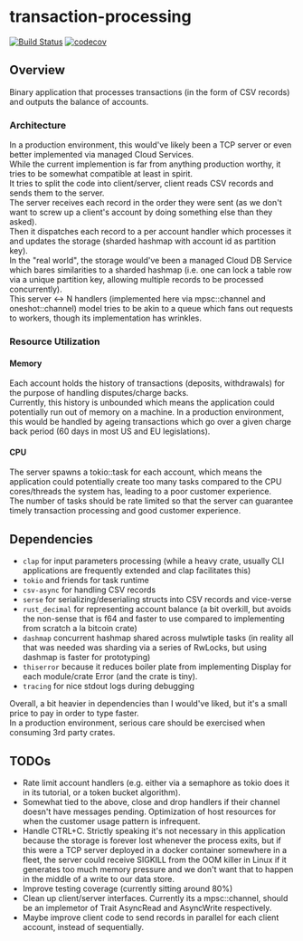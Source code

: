 # transaction-processing

[![Build Status](https://github.com/sabin-rapan/transaction-processing/actions/workflows/ci.yml/badge.svg?branch=main)](https://github.com/sabin-rapan/transaction-processing/actions/workflows/ci.yml)
[![codecov](https://codecov.io/gh/sabin-rapan/transaction-processing/branch/main/graph/badge.svg)](https://codecov.io/gh/sabin-rapan/transaction-processing)

## Overview

Binary application that processes transactions (in the form of CSV records) and
outputs the balance of accounts.   

### Architecture

In a production environment, this would've likely been a TCP server or even
better implemented via managed Cloud Services.   
While the current implemention is far from anything production worthy, it tries
to be somewhat compatible at least in spirit.   
It tries to split the code into client/server, client reads CSV records and
sends them to the server.   
The server receives each record in the order they were sent (as we don't want
to screw up a client's account by doing something else than they asked).   
Then it dispatches each record to a per account handler which processes it and
updates the storage (sharded hashmap with account id as partition key).   
In the "real world", the storage would've been a managed Cloud DB Service which
bares similarities to a sharded hashmap (i.e. one can lock a table row via a
unique partition key, allowing multiple records to be processed concurrently).   
This server <-> N handlers (implemented here via mpsc::channel and oneshot::channel)
model tries to be akin to a queue which fans out requests to workers, though
its implementation has wrinkles.

### Resource Utilization

#### Memory

Each account holds the history of transactions (deposits, withdrawals) for the
purpose of handling disputes/charge backs.   
Currently, this history is unbounded which means the application could
potentially run out of memory on a machine. In a production environment, this
would be handled by ageing transactions which go over a given charge back
period (60 days in most US and EU legislations).

#### CPU

The server spawns a tokio::task for each account, which means the application
could potentially create too many tasks compared to the CPU cores/threads the
system has, leading to a poor customer experience.   
The number of tasks should be rate limited so that the server can guarantee
timely transaction processing and good customer experience.

## Dependencies

* `clap` for input parameters processing (while a heavy crate, usually CLI
  applications are frequently extended and clap facilitates this)
* `tokio` and friends for task runtime
* `csv-async` for handling CSV records
* `serse` for serializing/deserialing structs into CSV records and vice-verse
* `rust_decimal` for representing account balance (a bit overkill, but avoids
  the non-sense that is f64 and faster to use compared to implementing from
  scratch a la bitcoin crate)
* `dashmap` concurrent hashmap shared across mulwtiple tasks (in reality all
  that was needed was sharding via a series of RwLocks, but using dashmap is
  faster for prototyping)
* `thiserror` because it reduces boiler plate from implementing Display for
  each module/crate Error (and the crate is tiny).
* `tracing` for nice stdout logs during debugging

Overall, a bit heavier in dependencies than I would've liked, but it's a small
price to pay in order to type faster.   
In a production environment, serious care should be exercised when consuming
3rd party crates.

## TODOs 
* Rate limit account handlers (e.g. either via a semaphore as tokio does it in
  its tutorial, or a token bucket algorithm).
* Somewhat tied to the above, close and drop handlers if their channel doesn't
  have messages pending. Optimization of host resources for when the customer
  usage pattern is infrequent.
* Handle CTRL+C. Strictly speaking it's not necessary in this application
  because the storage is forever lost whenever the process exits, but if this
  were a TCP server deployed in a docker container somewhere in a fleet, the
  server could receive SIGKILL from the OOM killer in Linux if it generates too
  much memory pressure and we don't want that to happen in the middle of a
  write to our data store.
* Improve testing coverage (currently sitting around 80%)
* Clean up client/server interfaces. Currently its a mpsc::channel, should be
  an implemetor of Trait AsyncRead and AsyncWrite respectively.
* Maybe improve client code to send records in parallel for each client
  account, instead of sequentially.
